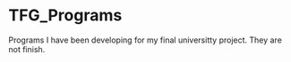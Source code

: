 # TFG_Programs
Programs I have been developing for my final universitty project. They are not finish.
